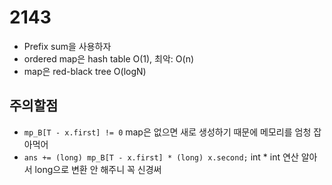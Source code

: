 2143
==

- Prefix sum을 사용하자
- ordered map은 hash table O(1), 최악: O(n)
- map은 red-black tree O(logN)

주의할점
--

- `mp_B[T - x.first] != 0` map은 없으면 새로 생성하기 때문에 메모리를 엄청 잡아먹어
- `ans += (long) mp_B[T - x.first] * (long) x.second;` int * int 연산 알아서 long으로 변환 안 해주니 꼭 신경써 